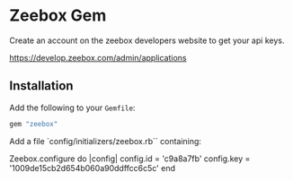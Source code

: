 # Zeebox Gem

Create an account on the zeebox developers website to get your api keys.

https://develop.zeebox.com/admin/applications

## Installation

Add the following to your `Gemfile`:

```ruby
gem "zeebox"
```

Add a file `config/initializers/zeebox.rb`` containing:

Zeebox.configure do |config|
  config.id = 'c9a8a7fb'
  config.key = '1009de15cb2d654b060a90ddffcc6c5c'
end



